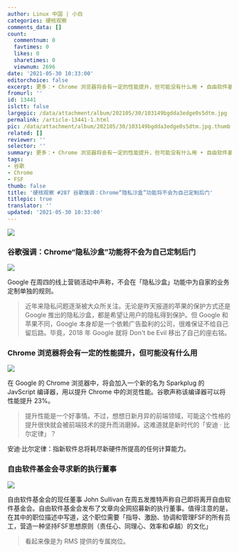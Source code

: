 ```yaml
---
author: Linux 中国 | 小白
categories: 硬核观察
comments_data: []
count:
  commentnum: 0
  favtimes: 0
  likes: 0
  sharetimes: 0
  viewnum: 2696
date: '2021-05-30 10:33:00'
editorchoice: false
excerpt: 更多：• Chrome 浏览器将会有一定的性能提升，但可能没有什么用 • 自由软件基金会寻求新的执行董事
fromurl: ''
id: 13441
islctt: false
largepic: /data/attachment/album/202105/30/103149bgdda3edge0s5dtm.jpg
permalink: /article-13441-1.html
pic: /data/attachment/album/202105/30/103149bgdda3edge0s5dtm.jpg.thumb.jpg
related: []
reviewer: ''
selector: ''
summary: 更多：• Chrome 浏览器将会有一定的性能提升，但可能没有什么用 • 自由软件基金会寻求新的执行董事
tags:
- 谷歌
- Chrome
- FSF
thumb: false
title: '硬核观察 #287 谷歌强调：Chrome“隐私沙盒”功能将不会为自己定制后门'
titlepic: true
translator: ''
updated: '2021-05-30 10:33:00'
---
```


![](/data/attachment/album/202105/30/103149bgdda3edge0s5dtm.jpg)


### 谷歌强调：Chrome“隐私沙盒”功能将不会为自己定制后门


![](/data/attachment/album/202105/30/105726ikwankmf3mrrrn83.jpg)


Google 在周四的线上营销活动中声称，不会在「隐私沙盒」功能中为自家的业务定制单独的规则。



> 
> 近年来隐私问题逐渐被大众所关注。无论是昨天报道的苹果的保护方式还是 Google 推出的隐私沙盒，都是希望让用户的隐私得到保护。但 Google 和苹果不同，Google 本身却是一个依赖广告盈利的公司，很难保证不给自己留后路。毕竟，2018 年 Google 就将 Don't be Evil 移出了自己的座右铭。
> 
> 
> 


### Chrome 浏览器将会有一定的性能提升，但可能没有什么用


![](/data/attachment/album/202105/30/105708qa178b1zjq71olz1.jpg)


 在 Google 的 Chrome 浏览器中，将会加入一个新的名为 Sparkplug 的 JavScript 编译器，用以提升 Chrome 中的浏览性能。谷歌声称该编译器可以将性能提升 23%。



> 
> 提升性能是一个好事情。不过，想想日新月异的前端领域，可能这个性格的提升很快就会被前端技术的提升而消磨掉。这难道就是新时代的「安迪 · 比尔定律」？
> 
> 
> 


安迪·比尔定律：指新软件总将耗尽新硬件所提高的任何计算能力。


### 自由软件基金会寻求新的执行董事


![](/data/attachment/album/202105/30/105740tc6fqiud1yj71f6q.png)


自由软件基金会的现任董事 John Sullivan 在周五发推特声称自己即将离开自由软件基金会。自由软件基金会发布了文章向全网招募新的执行董事。值得注意的是，在其中的职位描述中写道，这个职位需要「指导、激励、协调和管理FSF的所有员工，营造一种坚持FSF思想原则（责任心、同理心、效率和卓越）的文化」



> 
> 看起来像是为 RMS 提供的专属岗位。
> 
> 
>